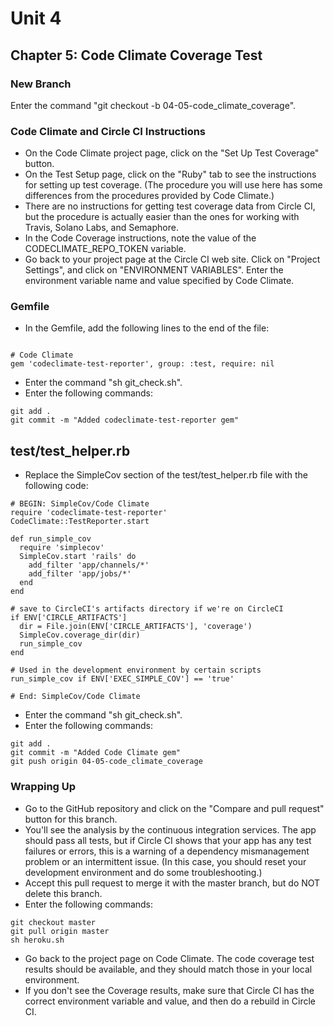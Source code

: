 # Unit 4
## Chapter 5: Code Climate Coverage Test

### New Branch
Enter the command "git checkout -b 04-05-code_climate_coverage".

### Code Climate and Circle CI Instructions
* On the Code Climate project page, click on the "Set Up Test Coverage" button.
* On the Test Setup page, click on the "Ruby" tab to see the instructions for setting up test coverage.  (The procedure you will use here has some differences from the procedures provided by Code Climate.)
* There are no instructions for getting test coverage data from Circle CI, but the procedure is actually easier than the ones for working with Travis, Solano Labs, and Semaphore.
* In the Code Coverage instructions, note the value of the CODECLIMATE_REPO_TOKEN variable.
* Go back to your project page at the Circle CI web site. Click on "Project Settings", and click on "ENVIRONMENT VARIABLES". Enter the environment variable name and value specified by Code Climate.

### Gemfile
* In the Gemfile, add the following lines to the end of the file:
``` 

# Code Climate
gem 'codeclimate-test-reporter', group: :test, require: nil
```
* Enter the command "sh git_check.sh".
* Enter the following commands:
```
git add .
git commit -m "Added codeclimate-test-reporter gem"
```
## test/test_helper.rb
* Replace the SimpleCov section of the test/test_helper.rb file with the following code:
```
# BEGIN: SimpleCov/Code Climate
require 'codeclimate-test-reporter'
CodeClimate::TestReporter.start

def run_simple_cov
  require 'simplecov'
  SimpleCov.start 'rails' do
    add_filter 'app/channels/*'
    add_filter 'app/jobs/*'
  end
end

# save to CircleCI's artifacts directory if we're on CircleCI
if ENV['CIRCLE_ARTIFACTS']
  dir = File.join(ENV['CIRCLE_ARTIFACTS'], 'coverage')
  SimpleCov.coverage_dir(dir)
  run_simple_cov
end

# Used in the development environment by certain scripts
run_simple_cov if ENV['EXEC_SIMPLE_COV'] == 'true'

# End: SimpleCov/Code Climate
```
* Enter the command "sh git_check.sh".
* Enter the following commands:
```
git add .
git commit -m "Added Code Climate gem"
git push origin 04-05-code_climate_coverage
```
### Wrapping Up
* Go to the GitHub repository and click on the "Compare and pull request" button for this branch.
* You'll see the analysis by the continuous integration services.  The app should pass all tests, but if Circle CI shows that your app has any test failures or errors, this is a warning of a dependency mismanagement problem or an intermittent issue.  (In this case, you should reset your development environment and do some troubleshooting.)
* Accept this pull request to merge it with the master branch, but do NOT delete this branch.
* Enter the following commands:
```
git checkout master
git pull origin master
sh heroku.sh
```
* Go back to the project page on Code Climate.  The code coverage test results should be available, and they should match those in your local environment.
* If you don't see the Coverage results, make sure that Circle CI has the correct environment variable and value, and then do a rebuild in Circle CI.
